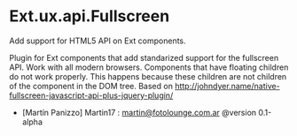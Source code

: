 Ext.ux.api.Fullscreen
=====================

Add support for HTML5 API on Ext components.

Plugin for Ext components that add standarized support for the fullscreen API. 
Work with all modern browsers.
Components that have floating children do not work properly. 
This happens because these children are not children of the component in the DOM tree.
Based on http://johndyer.name/native-fullscreen-javascript-api-plus-jquery-plugin/

* [Martín Panizzo] Martin17 :  <martin@fotolounge.com.ar>
  @version 0.1-alpha
 
